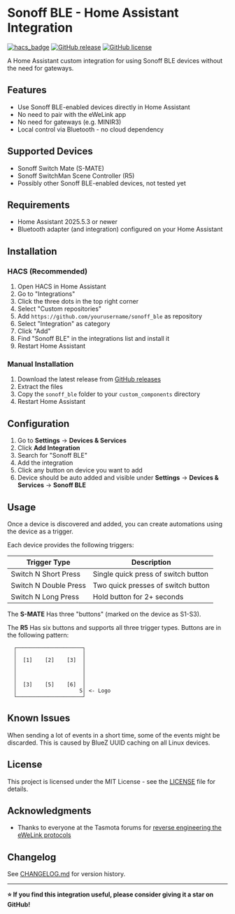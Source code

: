 # Sonoff BLE - Home Assistant Integration

[![hacs_badge](https://img.shields.io/badge/HACS-Custom-orange.svg)](https://github.com/custom-components/hacs)
[![GitHub release](https://img.shields.io/github/release/toracz/sonoff_ble.svg)](https://github.com/toracz/sonoff_ble/releases)
[![GitHub license](https://img.shields.io/github/license/toracz/sonoff_ble.svg)](https://github.com/toracz/sonoff_ble/blob/main/LICENSE)

A Home Assistant custom integration for using Sonoff BLE devices without the need for gateways.

## Features

- Use Sonoff BLE-enabled devices directly in Home Assistant
- No need to pair with the eWeLink app
- No need for gateways (e.g. MINIR3)
- Local control via Bluetooth - no cloud dependency

## Supported Devices

- Sonoff Switch Mate (S-MATE)
- Sonoff SwitchMan Scene Controller (R5)
- Possibly other Sonoff BLE-enabled devices, not tested yet

## Requirements

- Home Assistant 2025.5.3 or newer
- Bluetooth adapter (and integration) configured on your Home Assistant

## Installation

### HACS (Recommended)

1. Open HACS in Home Assistant
2. Go to "Integrations"
3. Click the three dots in the top right corner
4. Select "Custom repositories"
5. Add `https://github.com/yourusername/sonoff_ble` as repository
6. Select "Integration" as category
7. Click "Add"
8. Find "Sonoff BLE" in the integrations list and install it
9. Restart Home Assistant

### Manual Installation

1. Download the latest release from [GitHub releases](https://github.com/yourusername/sonoff_ble/releases)
2. Extract the files
3. Copy the `sonoff_ble` folder to your `custom_components` directory
4. Restart Home Assistant

## Configuration

1. Go to **Settings** → **Devices & Services**
2. Click **Add Integration**
3. Search for "Sonoff BLE"
4. Add the integration
5. Click any button on device you want to add
6. Device should be auto added and visible under **Settings** → **Devices & Services** → **Sonoff BLE**

## Usage

Once a device is discovered and added, you can create automations using the device as a trigger. 

Each device provides the following triggers:

| Trigger Type | Description |
|--------------|-------------|
| Switch N Short Press | Single quick press of switch button |
| Switch N Double Press | Two quick presses of switch button |
| Switch N Long Press | Hold button for 2+ seconds |

The **S-MATE** Has three "buttons" (marked on the device as S1-S3).

The **R5** Has six buttons and supports all three trigger types. Buttons are in the following pattern:

```
  ┌─────────────────────┐
  │                     │
  │  [1]    [2]    [3]  │
  │                     │
  │                     │
  │                     │
  │  [3]    [5]    [6]  │
  │                    S│ <- Logo
  └─────────────────────┘
```

## Known Issues

When sending a lot of events in a short time, some of the events might be discarded. This is caused by BlueZ UUID caching on all Linux devices.

## License

This project is licensed under the MIT License - see the [LICENSE](LICENSE) file for details.

## Acknowledgments

- Thanks to everyone at the Tasmota forums for [reverse engineering the eWeLink protocols](https://github.com/arendst/Tasmota/discussions/15220)

## Changelog

See [CHANGELOG.md](CHANGELOG.md) for version history.

---

**⭐ If you find this integration useful, please consider giving it a star on GitHub!**